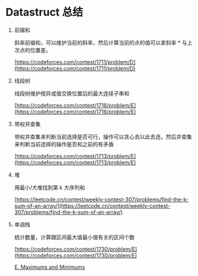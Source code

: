 # Datastruct 总结

1. 前缀和
    
    斜率前缀和，可以维护当前的斜率，然后计算当前的点的值可以拿斜率 * 与上次点的位置差。
    
    [https://codeforces.com/contest/1711/problem/D](https://codeforces.com/contest/1711/problem/D)
    

1. 线段树
    
    线段树维护按异或值交换位置后的最大连续子串和
    
    [https://codeforces.com/contest/1716/problem/E](https://codeforces.com/contest/1716/problem/E)
    
2. 带权并查集
    
    带权并查集来判断当前选择是否可行，操作可以贪心去以此去选，然后并查集来判断当前选择的操作是否和之前的有矛盾
    
    [https://codeforces.com/contest/1713/problem/E](https://codeforces.com/contest/1713/problem/E)
    
3. 堆
    
    用最小/大堆找到第 k 大序列和
    
    [https://leetcode.cn/contest/weekly-contest-307/problems/find-the-k-sum-of-an-array/](https://leetcode.cn/contest/weekly-contest-307/problems/find-the-k-sum-of-an-array/)
    
4. 单调栈
    
    统计数量，计算跟区间最大值最小值有关的区间个数
    
    [https://codeforces.com/contest/1730/problem/E](https://codeforces.com/contest/1730/problem/E)
    
    [E. Maximums and Minimums](https://www.notion.so/E-Maximums-and-Minimums-42ca8d24b855493987c88b66606285d2)